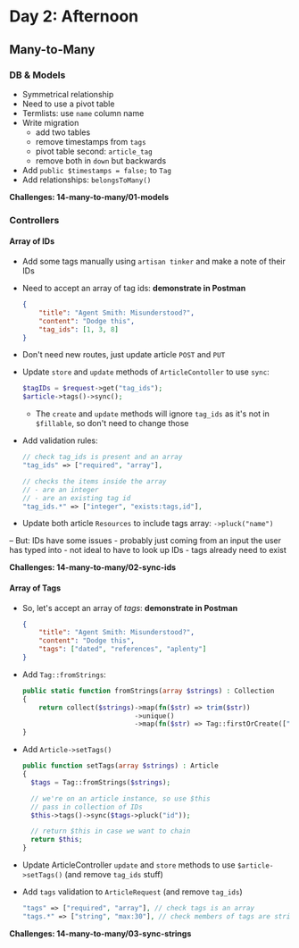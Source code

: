 # Day 2: Afternoon

## Many-to-Many

### DB & Models

- Symmetrical relationship
- Need to use a pivot table
- Termlists: use `name` column name
- Write migration
    - add two tables
    - remove timestamps from `tags`
    - pivot table second: `article_tag`
    - remove both in `down` but backwards
- Add `public $timestamps = false;` to `Tag`
- Add relationships: `belongsToMany()`

**Challenges: 14-many-to-many/01-models**

### Controllers

#### Array of IDs

- Add some tags manually using `artisan tinker` and make a note of their IDs

- Need to accept an array of tag ids: **demonstrate in Postman**

    ```json
    {
        "title": "Agent Smith: Misunderstood?",
        "content": "Dodge this",
        "tag_ids": [1, 3, 8]
    }
    ```

- Don't need new routes, just update article `POST` and `PUT`

- Update `store` and `update` methods of `ArticleContoller` to use `sync`:

    ```php
    $tagIDs = $request->get("tag_ids");
    $article->tags()->sync();
    ```

    - The `create` and `update` methods will ignore `tag_ids` as it's not in `$fillable`, so don't need to change those

- Add validation rules:

    ```php
   // check tag_ids is present and an array
   "tag_ids" => ["required", "array"],

   // checks the items inside the array
   // - are an integer
   // - are an existing tag id
   "tag_ids.*" => ["integer", "exists:tags,id"],
    ```

- Update both article `Resources` to include tags array: `->pluck("name")`

– But: IDs have some issues
    - probably just coming from an input the user has typed into
    - not ideal to have to look up IDs
    - tags already need to exist


**Challenges: 14-many-to-many/02-sync-ids**


#### Array of Tags

- So, let's accept an array of *tags*: **demonstrate in Postman**

    ```json
    {
        "title": "Agent Smith: Misunderstood?",
        "content": "Dodge this",
        "tags": ["dated", "references", "aplenty"]
    }
    ```

- Add `Tag::fromStrings`:

    ```php
    public static function fromStrings(array $strings) : Collection
    {
        return collect($strings)->map(fn($str) => trim($str))
                                ->unique()
                                ->map(fn($str) => Tag::firstOrCreate(["name" => $str]));
    }
    ```

- Add `Article->setTags()`

    ```php
    public function setTags(array $strings) : Article
    {
      $tags = Tag::fromStrings($strings);

      // we're on an article instance, so use $this
      // pass in collection of IDs
      $this->tags()->sync($tags->pluck("id"));

      // return $this in case we want to chain
      return $this;
    }
    ```

- Update ArticleController `update` and `store` methods to use `$article->setTags()` (and remove `tag_ids` stuff)

- Add `tags` validation to `ArticleRequest` (and remove `tag_ids`)

    ```php
   "tags" => ["required", "array"], // check tags is an array
   "tags.*" => ["string", "max:30"], // check members of tags are strings
   ```

**Challenges: 14-many-to-many/03-sync-strings**

